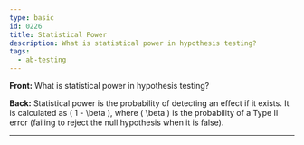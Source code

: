 ```yaml
---
type: basic
id: 0226
title: Statistical Power
description: What is statistical power in hypothesis testing?
tags:
  - ab-testing
---
```


**Front:** What is statistical power in hypothesis testing?

**Back:** Statistical power is the probability of detecting an effect if it exists. It is calculated as \( 1 - \beta \), where \( \beta \) is the probability of a Type II error (failing to reject the null hypothesis when it is false).

---
